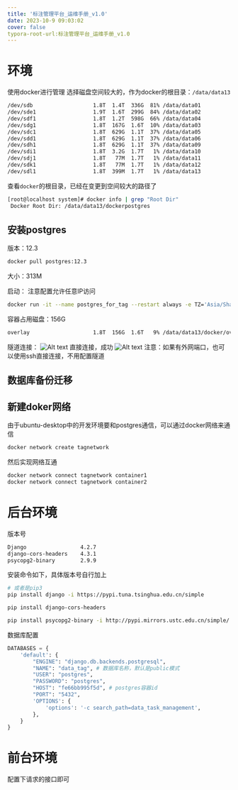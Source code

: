 ```yaml
---
title: '标注管理平台_运维手册_v1.0'
date: 2023-10-9 09:03:02
cover: false
typora-root-url:标注管理平台_运维手册_v1.0
---
```


# 环境
使用docker进行管理
选择磁盘空间较大的，作为docker的根目录：`/data/data13`
```bash
/dev/sdb                   1.8T  1.4T  336G  81% /data/data01
/dev/sde1                  1.9T  1.6T  299G  84% /data/data02
/dev/sdf1                  1.8T  1.2T  598G  66% /data/data04
/dev/sdg1                  1.8T  167G  1.6T  10% /data/data03
/dev/sdc1                  1.8T  629G  1.1T  37% /data/data05
/dev/sdd1                  1.8T  629G  1.1T  37% /data/data06
/dev/sdh1                  1.8T  629G  1.1T  37% /data/data09
/dev/sdi1                  1.8T  3.2G  1.7T   1% /data/data10
/dev/sdj1                  1.8T   77M  1.7T   1% /data/data11
/dev/sdk1                  1.8T   77M  1.7T   1% /data/data12
/dev/sdl1                  1.8T  399M  1.7T   1% /data/data13
```
查看`docker`的根目录，已经在变更到空间较大的路径了
```bash
[root@localhost system]# docker info | grep "Root Dir"
 Docker Root Dir: /data/data13/dockerpostgres
```

## 安装postgres
版本：12.3
```bash
docker pull postgres:12.3
```
大小：313M

启动：
注意配置允许任意IP访问

```bash
docker run -it --name postgres_for_tag --restart always -e TZ='Asia/Shanghai' -e POSTGRES_PASSWORD='postgres' -e ALLOW_IP_PANGE=0.0.0.0/0 -p 15432:5432 -v /data/data13/hh/software/postgres/data:/var/lib/postgresql/data -d postgres:12.3
```
容器占用磁盘：156G
```bash
overlay                    1.8T  156G  1.6T   9% /data/data13/docker/overlay2/8599ab8419616e09ebe42cfb5276da8e2ba8e3e5ce2a7436ff05a2dd968405c8/merged配置
```
隧道连接：
![Alt text](image.png)
直接连接，成功
![Alt text](image-1.png)
注意：如果有外网端口，也可以使用ssh直接连接，不用配置隧道

## 数据库备份迁移


## 新建doker网络
由于ubuntu-desktop中的开发环境要和postgres通信，可以通过docker网络来通信
```bash
docker network create tagnetwork
```
然后实现网络互通
```bash
docker network connect tagnetwork container1
docker network connect tagnetwork container2
```

# 后台环境

版本号

```bash
Django                 4.2.7   
django-cors-headers    4.3.1
psycopg2-binary        2.9.9 
```

安装命令如下，具体版本号自行加上

```bash
# 或者是pip3
pip install django -i https://pypi.tuna.tsinghua.edu.cn/simple

pip install django-cors-headers

pip install psycopg2-binary -i http://pypi.mirrors.ustc.edu.cn/simple/ --trusted-host pypi.mirrors.ustc.edu.cn
```

数据库配置

```python
DATABASES = {
    'default': {
        "ENGINE": "django.db.backends.postgresql",
        "NAME": "data_tag", # 数据库名称，默认是public模式
        "USER": "postgres",
        "PASSWORD": "postgres",
        "HOST": "fe66bb995f5d", # postgres容器id
        "PORT": "5432",
        'OPTIONS': {
            'options': '-c search_path=data_task_management',
        },
    }
}
```

# 前台环境

配置下请求的接口即可

